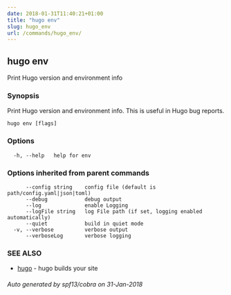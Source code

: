 ```yaml
---
date: 2018-01-31T11:40:21+01:00
title: "hugo env"
slug: hugo_env
url: /commands/hugo_env/
---
```

## hugo env

Print Hugo version and environment info

### Synopsis

Print Hugo version and environment info. This is useful in Hugo bug reports.

```
hugo env [flags]
```

### Options

```
  -h, --help   help for env
```

### Options inherited from parent commands

```
      --config string    config file (default is path/config.yaml|json|toml)
      --debug            debug output
      --log              enable Logging
      --logFile string   log File path (if set, logging enabled automatically)
      --quiet            build in quiet mode
  -v, --verbose          verbose output
      --verboseLog       verbose logging
```

### SEE ALSO

* [hugo](/commands/hugo/)	 - hugo builds your site

###### Auto generated by spf13/cobra on 31-Jan-2018
